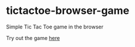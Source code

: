# tictactoe-browser-game
Simple Tic Tac Toe game in the browser 

Try out the game [here](./ticgif.gif)
